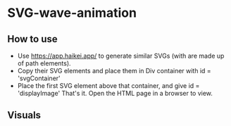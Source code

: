 # SVG-wave-animation

## How to use
- Use https://app.haikei.app/ to generate similar SVGs (with are made up of path elements).
- Copy their SVG elements and place them in Div container with id = 'svgContainer'
- Place the first SVG element above that container, and give id = 'displayImage'
That's it. Open the HTML page in a browser to view.

## Visuals
